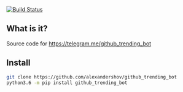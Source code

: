 [![Build Status](https://travis-ci.org/alexandershov/github_trending_bot.svg?branch=master)](https://travis-ci.org/alexandershov/github_trending_bot)

## What is it?
Source code for https://telegram.me/github_trending_bot

## Install
```bash
git clone https://github.com/alexandershov/github_trending_bot
python3.6 -m pip install github_trending_bot
```
